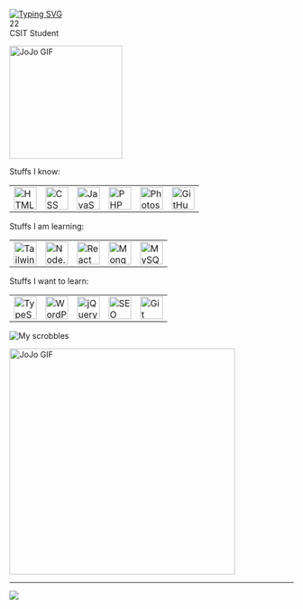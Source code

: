 [![Typing SVG](https://readme-typing-svg.demolab.com?font=Fira+Code&size=13&duration=1500&pause=1000&color=1CF700&repeat=false&width=435&lines=Loading...;Fetching+Jojo...;Fetching+Last+fm+scrobbles...;Carga+completa)](https://git.io/typing-svg)
<br>22<br>CSIT Student

<div align="left">
  <img src="https://art.ngfiles.com/comments/129000/iu_129688_8024736.gif" alt="JoJo GIF" width="200">
</div>

Stuffs I know:
<table>
  <tr>
    <td><img src="https://cdn.jsdelivr.net/gh/devicons/devicon/icons/html5/html5-original.svg" width="40" height="40" alt="HTML"></td>
    <td><img src="https://cdn.jsdelivr.net/gh/devicons/devicon/icons/css3/css3-original.svg" width="40" height="40" alt="CSS"></td>
    <td><img src="https://cdn.jsdelivr.net/gh/devicons/devicon/icons/javascript/javascript-original.svg" width="40" height="40" alt="JavaScript"></td>
    <td><img src="https://cdn.jsdelivr.net/gh/devicons/devicon/icons/php/php-original.svg" width="40" height="40" alt="PHP"></td>
    <td><img src="https://img.icons8.com/color/344/adobe-photoshop--v1.png" width="40" height="40" alt="Photoshop"></td>
    <td><img src="https://img.icons8.com/fluency/344/github.png" width="40" height="40" alt="GitHub Desktop"></td>
  </tr>
</table>

Stuffs I am learning:
<table>
  <tr>
    <td><img src="https://img.icons8.com/?size=512&id=FnnFuAIw4e8j&format=png" width="40" height="40" alt="Tailwind CSS"></td>
    <td><img src="https://cdn.jsdelivr.net/gh/devicons/devicon/icons/nodejs/nodejs-original.svg" width="40" height="40" alt="Node.js"></td>
    <td><img src="https://cdn.jsdelivr.net/gh/devicons/devicon/icons/react/react-original.svg" width="40" height="40" alt="React"></td>
    <td><img src="https://cdn.jsdelivr.net/gh/devicons/devicon/icons/mongodb/mongodb-original.svg" width="40" height="40" alt="MongoDB"></td>
    <td><img src="https://cdn.jsdelivr.net/gh/devicons/devicon/icons/mysql/mysql-original.svg" width="40" height="40" alt="MySQL"></td>
  </tr>
</table>

Stuffs I want to learn:
<table>
  <tr>
    <td><img src="https://cdn.jsdelivr.net/gh/devicons/devicon/icons/typescript/typescript-original.svg" width="40" height="40" alt="TypeScript"></td>
    <td><img src="https://img.icons8.com/ios-filled/344/wordpress.png" width="40" height="40" alt="WordPress"></td>
    <td><img src="https://img.icons8.com/ios-filled/344/jquery.png" width="40" height="40" alt="jQuery"></td>
    <td><img src="https://cdn-icons-png.flaticon.com/512/2977/2977698.png" width="40" height="40" alt="SEO"></td>
    <td><img src="https://cdn.jsdelivr.net/gh/devicons/devicon/icons/git/git-original.svg" width="40" height="40" alt="Git"></td>
  </tr>
</table>

![My scrobbles](https://lastfm-recently-played.vercel.app/api?user=cruxbolt&bg_color=000000)

<div align="left">
  <img src="https://pixeljoint.com/files/icons/full/oraora.gif" alt="JoJo GIF" width="400">
</div>



---
[![](https://visitcount.itsvg.in/api?id=biple&icon=0&color=0)](https://visitcount.itsvg.in)
